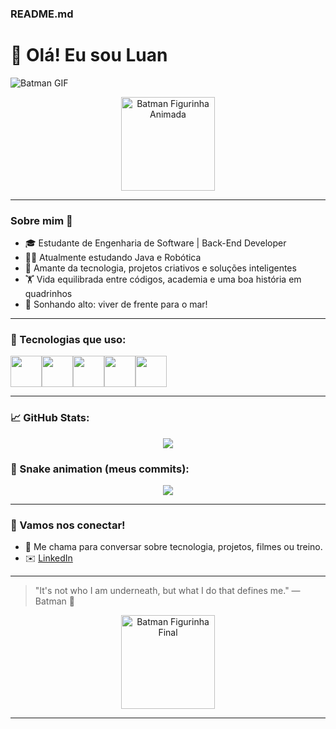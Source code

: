 ### README.md

# 🦇 Olá! Eu sou Luan

![Batman GIF](https://media.giphy.com/media/yo3TC0yeHd53G/giphy.gif)

<p align="center">
  <img src="https://media.giphy.com/media/26BRuo6sLetdllPAQ/giphy.gif" width="150px" alt="Batman Figurinha Animada"/>
</p>

---

### Sobre mim 🚀
- 🎓 Estudante de Engenharia de Software | Back-End Developer
- 👨‍💻 Atualmente estudando Java e Robótica
- 🔧 Amante da tecnologia, projetos criativos e soluções inteligentes
- 🏋️ Vida equilibrada entre códigos, academia e uma boa história em quadrinhos
- 🌊 Sonhando alto: viver de frente para o mar!

---

### 🧰 Tecnologias que uso:
<div style="display: flex; flex-wrap: wrap;">
  <img src="https://cdn.jsdelivr.net/gh/devicons/devicon/icons/java/java-original.svg" width="50px" />
  <img src="https://cdn.jsdelivr.net/gh/devicons/devicon/icons/python/python-original.svg" width="50px" />
  <img src="https://cdn.jsdelivr.net/gh/devicons/devicon/icons/php/php-original.svg" width="50px" />
  <img src="https://cdn.jsdelivr.net/gh/devicons/devicon/icons/mysql/mysql-original.svg" width="50px" />
  <img src="https://cdn.jsdelivr.net/gh/devicons/devicon/icons/git/git-original.svg" width="50px" />
</div>

---

### 📈 GitHub Stats:
<p align="center">
  <img src="https://github-readme-stats.vercel.app/api?username=Luanhp0&show_icons=true&theme=tokyonight" />
</p>

### 🐍 Snake animation (meus commits):
<p align="center">
  <img src="https://github.com/Luanhp0/Luanhp0/blob/output/github-contribution-grid-snake.svg" />
</p>

---

### 📢 Vamos nos conectar!
- 💬 Me chama para conversar sobre tecnologia, projetos, filmes ou treino.
- ✉️ [LinkedIn](https://www.linkedin.com/in/luan-pereira-silva-dev/)

---

> "It's not who I am underneath, but what I do that defines me." — Batman 🦇

<p align="center">
  <img src="https://media.giphy.com/media/v1.Y2lkPTc5MGI3NjExOHQ1OXBhZXN2eG4ycXdmODR5aWV5d215aHE3cW5ucXRhZDZidXZpMiZlcD12MV9naWZzX3NlYXJjaCZjdD1n/l0NwGpoOVLTAyUJSo/giphy.gif" width="150px" alt="Batman Figurinha Final"/>
</p>

---

